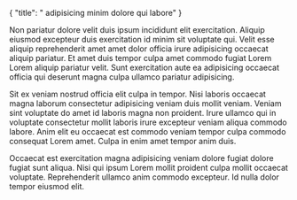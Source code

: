{
  "title": " adipisicing minim dolore qui labore"
}

Non pariatur dolore velit duis ipsum incididunt elit exercitation. Aliquip eiusmod excepteur duis exercitation id minim sit voluptate qui. Velit esse aliquip reprehenderit amet amet dolor officia irure adipisicing occaecat aliquip pariatur. Et amet duis tempor culpa amet commodo fugiat Lorem Lorem aliquip pariatur velit. Sunt exercitation aute ea adipisicing occaecat officia qui deserunt magna culpa ullamco pariatur adipisicing.

Sit ex veniam nostrud officia elit culpa in tempor. Nisi laboris occaecat magna laborum consectetur adipisicing veniam duis mollit veniam. Veniam sint voluptate do amet id laboris magna non proident. Irure ullamco qui in voluptate consectetur mollit laboris irure excepteur veniam aliqua commodo labore. Anim elit eu occaecat est commodo veniam tempor culpa commodo consequat Lorem amet. Culpa in enim amet tempor anim duis.

Occaecat est exercitation magna adipisicing veniam dolore fugiat dolore fugiat sunt aliqua. Nisi qui ipsum Lorem mollit proident culpa mollit occaecat voluptate. Reprehenderit ullamco anim commodo excepteur. Id nulla dolor tempor eiusmod elit.